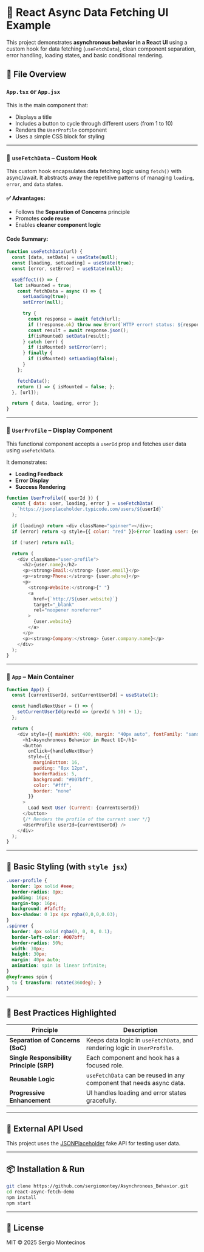 # 🧠 React Async Data Fetching UI Example

This project demonstrates **asynchronous behavior in a React UI** using a custom hook for data fetching (`useFetchData`), clean component separation, error handling, loading states, and basic conditional rendering.

## 📁 File Overview

### `App.tsx` or `App.jsx`

This is the main component that:

- Displays a title
- Includes a button to cycle through different users (from 1 to 10)
- Renders the `UserProfile` component
- Uses a simple CSS block for styling

---

### 🔄 `useFetchData` – Custom Hook

This custom hook encapsulates data fetching logic using `fetch()` with async/await. It abstracts away the repetitive patterns of managing `loading`, `error`, and `data` states.

#### ✅ Advantages:
- Follows the **Separation of Concerns** principle
- Promotes **code reuse**
- Enables **cleaner component logic**

#### Code Summary:
```js
function useFetchData(url) {
  const [data, setData] = useState(null);
  const [loading, setLoading] = useState(true);
  const [error, setError] = useState(null);

  useEffect(() => {
   let isMounted = true;
    const fetchData = async () => {
      setLoading(true);
      setError(null);

      try {
        const response = await fetch(url);
        if (!response.ok) throw new Error(`HTTP error! status: ${response.status}`);
        const result = await response.json();
        if(isMounted) setData(result);
      } catch (err) {
        if (isMounted) setError(err);        
      } finally {
        if (isMounted) setLoading(false);
      }
    };

    fetchData();
    return () => { isMounted = false; };
  }, [url]);

  return { data, loading, error };
}
```

---

### 👤 `UserProfile` – Display Component

This functional component accepts a `userId` prop and fetches user data using `useFetchData`.

It demonstrates:

- **Loading Feedback**
- **Error Display**
- **Success Rendering**

```js
function UserProfile({ userId }) {
  const { data: user, loading, error } = useFetchData(
    `https://jsonplaceholder.typicode.com/users/${userId}`
  );

  if (loading) return <div className="spinner"></div>;
  if (error) return <p style={{ color: "red" }}>Error loading user: {error.message}</p>;

  if (!user) return null;

  return (
    <div className="user-profile">
      <h2>{user.name}</h2>
      <p><strong>Email:</strong> {user.email}</p>
      <p><strong>Phone:</strong> {user.phone}</p>
      <p>
        <strong>Website:</strong>{" "}
        <a
          href={`http://${user.website}`}
          target="_blank"
          rel="noopener noreferrer"
        >
          {user.website}
        </a>
      </p>
      <p><strong>Company:</strong> {user.company.name}</p>
    </div>
  );
}
```

---

### 🚀 `App` – Main Container

```js
function App() {
  const [currentUserId, setCurrentUserId] = useState(1);

  const handleNextUser = () => {
    setCurrentUserId(prevId => (prevId % 10) + 1);
  };

  return (
    <div style={{ maxWidth: 400, margin: "40px auto", fontFamily: "sans-serif" }}>
      <h1>Asynchronous Behavior in React UI</h1>
      <button
        onClick={handleNextUser}
        style={{
          marginBottom: 16,
          padding: "8px 12px",
          borderRadius: 5,
          background: "#007bff",
          color: "#fff",
          border: "none"
        }}
      >
        Load Next User (Current: {currentUserId})
      </button>
      {/* Renders the profile of the current user */}
      <UserProfile userId={currentUserId} />
    </div>
  );
}
```

---

## 🎨 Basic Styling (with `style jsx`)

```css
.user-profile {
  border: 1px solid #eee;
  border-radius: 8px;
  padding: 16px;
  margin-top: 16px;
  background: #fafcff;
  box-shadow: 0 1px 4px rgba(0,0,0,0.03);
}
.spinner {
  border: 4px solid rgba(0, 0, 0, 0.1);
  border-left-color: #007bff;
  border-radius: 50%;
  width: 30px;
  height: 30px;
  margin: 40px auto;
  animation: spin 1s linear infinite;
}
@keyframes spin {
  to { transform: rotate(360deg); }
}
```

---

## 🧩 Best Practices Highlighted

| Principle | Description |
|----------|-------------|
| **Separation of Concerns (SoC)** | Keeps data logic in `useFetchData`, and rendering logic in `UserProfile`. |
| **Single Responsibility Principle (SRP)** | Each component and hook has a focused role. |
| **Reusable Logic** | `useFetchData` can be reused in any component that needs async data. |
| **Progressive Enhancement** | UI handles loading and error states gracefully. |

---

## 🔗 External API Used

This project uses the [JSONPlaceholder](https://jsonplaceholder.typicode.com/) fake API for testing user data.

---

## 📦 Installation & Run

```bash
git clone https://github.com/sergiomontey/Asynchronous_Behavior.git
cd react-async-fetch-demo
npm install
npm start
```

---

## 📜 License

MIT © 2025 Sergio Montecinos

